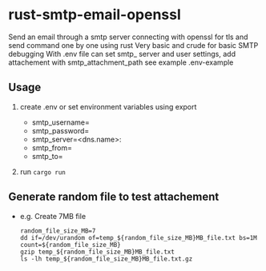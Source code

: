 # rust-smtp-email-openssl
Send an email through a smtp server connecting with openssl for tls and send command one by one using rust
Very basic and crude for basic SMTP debugging
With .env file can set smtp_ server and user settings, add attachement with smtp_attachment_path
see example .env-example

## Usage

1. create .env or set environment variables using export
   - smtp_username=
   - smtp_password=
   - smtp_server=<dns.name>:<port>
   - smtp_from=
   - smtp_to=

2. run ```cargo run```

## Generate random file to test attachement

 - e.g. Create 7MB file
   
       random_file_size_MB=7
       dd if=/dev/urandom of=temp_${random_file_size_MB}MB_file.txt bs=1M count=${random_file_size_MB}
       gzip temp_${random_file_size_MB}MB_file.txt
       ls -lh temp_${random_file_size_MB}MB_file.txt.gz 

